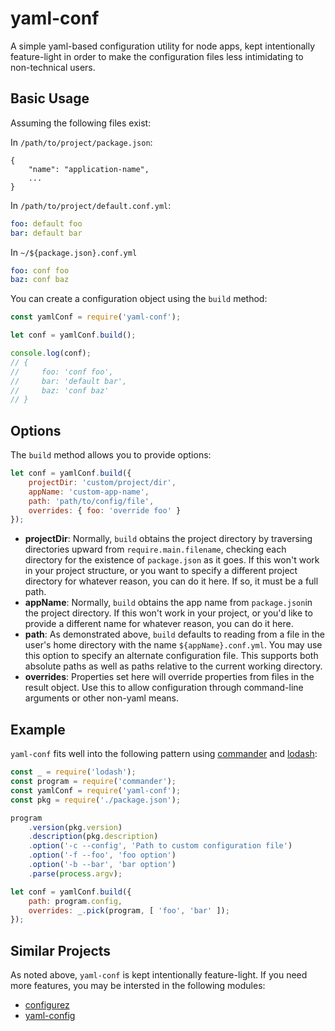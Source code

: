 # yaml-conf

A simple yaml-based configuration utility for node apps, kept intentionally
feature-light in order to make the configuration files less intimidating to
non-technical users.


## Basic Usage

Assuming the following files exist:

In `/path/to/project/package.json`:
```
{
	"name": "application-name",
	...
}
```

In `/path/to/project/default.conf.yml`:
```yaml
foo: default foo
bar: default bar
```

In `~/${package.json}.conf.yml`
```yaml
foo: conf foo
baz: conf baz
```

You can create a configuration object using the `build` method:

```javascript
const yamlConf = require('yaml-conf');

let conf = yamlConf.build();

console.log(conf);
// {
//     foo: 'conf foo',
//     bar: 'default bar',
//     baz: 'conf baz'
// }
```


## Options

The `build` method allows you to provide options:

```javascript
let conf = yamlConf.build({
	projectDir: 'custom/project/dir',
	appName: 'custom-app-name',
	path: 'path/to/config/file',
	overrides: { foo: 'override foo' }
});
```
- **projectDir**: Normally, `build` obtains the project directory by traversing
  directories upward from `require.main.filename`, checking each directory for
  the existence of `package.json` as it goes. If this won't work in your project
  structure, or you want to specify a different project directory for whatever
  reason, you can do it here. If so, it must be a full path.
- **appName**: Normally, `build` obtains the app name from `package.json`in the
  project directory. If this won't work in your project, or you'd like to
  provide a different name for whatever reason, you can do it here.
- **path**: As demonstrated above, `build` defaults to reading from a file in
  the user's home directory with the name `${appName}.conf.yml`. You may use
  this option to specify an alternate configuration file. This supports both
  absolute paths as well as paths relative to the current working directory.
- **overrides**: Properties set here will override properties from files in the
  result object. Use this to allow configuration through command-line arguments
  or other non-yaml means.


## Example
`yaml-conf` fits well into the following pattern using
[commander](https://www.npmjs.com/package/commander) and
[lodash](https://www.npmjs.com/package/lodash):

```javascript
const _ = require('lodash');
const program = require('commander');
const yamlConf = require('yaml-conf');
const pkg = require('./package.json');

program
	.version(pkg.version)
	.description(pkg.description)
	.option('-c --config', 'Path to custom configuration file')
	.option('-f --foo', 'foo option')
	.option('-b --bar', 'bar option')
	.parse(process.argv);

let conf = yamlConf.build({
	path: program.config,
	overrides: _.pick(program, [ 'foo', 'bar' ]);
});
```


## Similar Projects
As noted above, `yaml-conf` is kept intentionally feature-light. If you need
more features, you may be intersted in the following modules:

- [configurez](https://www.npmjs.com/package/configurez)
- [yaml-config](https://www.npmjs.com/package/yaml-config)

